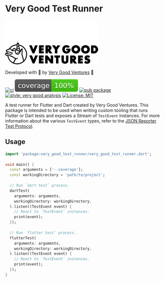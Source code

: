 # Very Good Test Runner

[![Very Good Ventures][logo_white]][very_good_ventures_link_dark]
[![Very Good Ventures][logo_black]][very_good_ventures_link_light]

Developed with 💙 by [Very Good Ventures][very_good_ventures_link] 🦄

[![ci][ci_badge]][ci_link]
[![coverage][coverage_badge]][ci_link]
[![pub package][pub_badge]][pub_link]
[![style: very good analysis][very_good_analysis_badge]][very_good_analysis_link]
[![License: MIT][license_badge]][license_link]

A test runner for Flutter and Dart created by Very Good Ventures. This package is intended to be used when writing custom tooling that runs Flutter or Dart tests and exposes a Stream of `TestEvent` instances. For more information about the various `TestEvent` types, refer to the [JSON Reporter Test Protocol][json_reporter_test_protocol_link].

## Usage

```dart
import 'package:very_good_test_runner/very_good_test_runner.dart';

void main() {
  const arguments = ['--coverage'];
  const workingDirectory = 'path/to/project';

  // Run `dart test` process.
  dartTest(
    arguments: arguments,
    workingDirectory: workingDirectory,
  ).listen((TestEvent event) {
    // React to `TestEvent` instances.
    print(event);
  });

  // Run `flutter test` process.
  flutterTest(
    arguments: arguments,
    workingDirectory: workingDirectory,
  ).listen((TestEvent event) {
    // React to `TestEvent` instances.
    print(event);
  });
}
```

[ci_badge]: https://github.com/VeryGoodOpenSource/very_good_test_runner/workflows/very_good_test_runner/badge.svg
[ci_link]: https://github.com/VeryGoodOpenSource/very_good_test_runner/actions
[coverage_badge]: https://raw.githubusercontent.com/VeryGoodOpenSource/very_good_test_runner/main/coverage_badge.svg
[json_reporter_test_protocol_link]: https://github.com/dart-lang/test/blob/master/pkgs/test/doc/json_reporter.md
[license_badge]: https://img.shields.io/badge/license-MIT-blue.svg
[license_link]: https://opensource.org/licenses/MIT
[logo_black]: https://raw.githubusercontent.com/VGVentures/very_good_brand/main/styles/README/vgv_logo_black.png#gh-light-mode-only
[logo_white]: https://raw.githubusercontent.com/VGVentures/very_good_brand/main/styles/README/vgv_logo_white.png#gh-dark-mode-only
[pub_badge]: https://img.shields.io/pub/v/very_good_test_runner.svg
[pub_link]: https://pub.dartlang.org/packages/very_good_test_runner
[very_good_analysis_badge]: https://img.shields.io/badge/style-very_good_analysis-B22C89.svg
[very_good_analysis_link]: https://pub.dev/packages/very_good_analysis
[very_good_ventures_link]: https://verygood.ventures/?utm_source=github
[very_good_ventures_link_dark]: https://verygood.ventures/?utm_source=github#gh-dark-mode-only
[very_good_ventures_link_light]: https://verygood.ventures/?utm_source=github#gh-light-mode-only
